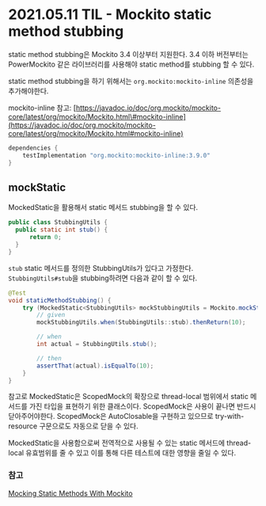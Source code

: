 # 2021.05.11 TIL - Mockito static method stubbing

static method stubbing은 Mockito 3.4 이상부터 지원한다. 3.4 이하 버전부터는 PowerMockito 같은 라이브러리를 사용해야 static method를 stubbing 할 수 있다.

static method stubbing을 하기 위해서는 `org.mockito:mockito-inline` 의존성을 추가해야한다.

mockito-inline 참고: [https://javadoc.io/doc/org.mockito/mockito-core/latest/org/mockito/Mockito.html\#mockito-inline](https://javadoc.io/doc/org.mockito/mockito-core/latest/org/mockito/Mockito.html#mockito-inline)

```groovy
dependencies {
    testImplementation "org.mockito:mockito-inline:3.9.0"
}
```

## mockStatic

MockedStatic을 활용해서 static 메서드 stubbing을 할 수 있다.

```java
public class StubbingUtils {
  public static int stub() {
      return 0;
  }
}
```

`stub` static 메서드를 정의한 StubbingUtils가 있다고 가정한다. `StubbingUtils#stub`을 stubbing하려면 다음과 같이 할 수 있다.

```java
@Test
void staticMethodStubbing() {
    try (MockedStatic<StubbingUtils> mockStubbingUtils = Mockito.mockStatic(StubbingUtils.class)) {
        // given
        mockStubbingUtils.when(StubbingUtils::stub).thenReturn(10);

        // when
        int actual = StubbingUtils.stub();

        // then
        assertThat(actual).isEqualTo(10);
    }
}
```

참고로 MockedStatic은 ScopedMock의 확장으로 thread-local 범위에서 static 메서드를 가진 타입을 표현하기 위한 클래스이다. ScopedMock은 사용이 끝나면 반드시 닫아주어야한다. ScopedMock은 AutoClosable을 구현하고 있으므로 try-with-resource 구문으로도 자동으로 닫을 수 있다.

MockedStatic을 사용함으로써 전역적으로 사용될 수 있는 static 메서드에 thread-local 유효범위를 줄 수 있고 이를 통해 다른 테스트에 대한 영향을 줄일 수 있다.

### 참고

[Mocking Static Methods With Mockito](https://www.baeldung.com/mockito-mock-static-methods)

